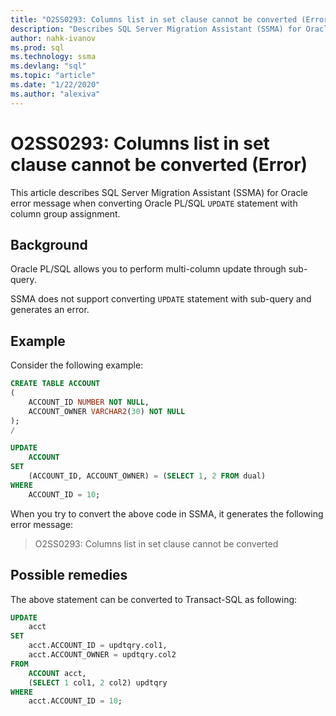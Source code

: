 ```yaml
---
title: "O2SS0293: Columns list in set clause cannot be converted (Error)"
description: "Describes SQL Server Migration Assistant (SSMA) for Oracle error message when converting Oracle PL/SQL UPDATE statement with column group assignment."
author: nahk-ivanov
ms.prod: sql
ms.technology: ssma
ms.devlang: "sql"
ms.topic: "article"
ms.date: "1/22/2020"
ms.author: "alexiva"
---
```


# O2SS0293: Columns list in set clause cannot be converted (Error)

This article describes SQL Server Migration Assistant (SSMA) for Oracle error message when converting Oracle PL/SQL `UPDATE` statement with column group assignment.

## Background

Oracle PL/SQL allows you to perform multi-column update through sub-query.

SSMA does not support converting `UPDATE` statement with sub-query and generates an error.

## Example

Consider the following example:

```sql
CREATE TABLE ACCOUNT
(
    ACCOUNT_ID NUMBER NOT NULL,
    ACCOUNT_OWNER VARCHAR2(30) NOT NULL
);
/

UPDATE
    ACCOUNT
SET
    (ACCOUNT_ID, ACCOUNT_OWNER) = (SELECT 1, 2 FROM dual)
WHERE
    ACCOUNT_ID = 10;
```

When you try to convert the above code in SSMA, it generates the following error message:

> O2SS0293: Columns list in set clause cannot be converted

## Possible remedies

The above statement can be converted to Transact-SQL as following:

```sql
UPDATE
    acct
SET
    acct.ACCOUNT_ID = updtqry.col1,
    acct.ACCOUNT_OWNER = updtqry.col2
FROM
    ACCOUNT acct,
    (SELECT 1 col1, 2 col2) updtqry
WHERE
    acct.ACCOUNT_ID = 10;
```
